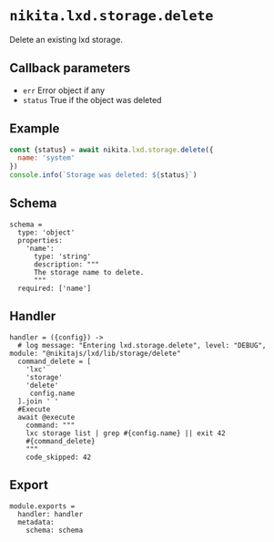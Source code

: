 
# `nikita.lxd.storage.delete`

Delete an existing lxd storage.

## Callback parameters

* `err`
  Error object if any
* `status`
  True if the object was deleted

## Example

```js
const {status} = await nikita.lxd.storage.delete({
  name: 'system'
})
console.info(`Storage was deleted: ${status}`)
```

## Schema

    schema =
      type: 'object'
      properties:
        'name':
          type: 'string'
          description: """
          The storage name to delete.
          """
      required: ['name']

## Handler

    handler = ({config}) ->
      # log message: "Entering lxd.storage.delete", level: "DEBUG", module: "@nikitajs/lxd/lib/storage/delete"
      command_delete = [
        'lxc'
        'storage'
        'delete'
         config.name
      ].join ' '
      #Execute
      await @execute
        command: """
        lxc storage list | grep #{config.name} || exit 42
        #{command_delete}
        """
        code_skipped: 42

## Export

    module.exports =
      handler: handler
      metadata:
        schema: schema
